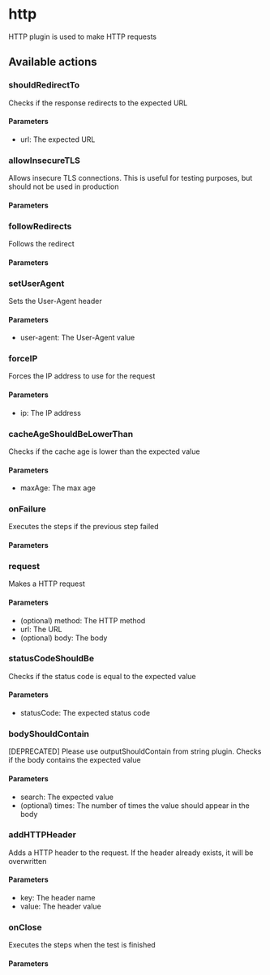 # http
HTTP plugin is used to make HTTP requests
## Available actions
### shouldRedirectTo
Checks if the response redirects to the expected URL
#### Parameters
- url: The expected URL
### allowInsecureTLS
Allows insecure TLS connections. This is useful for testing purposes, but should not be used in production
#### Parameters
### followRedirects
Follows the redirect
#### Parameters
### setUserAgent
Sets the User-Agent header
#### Parameters
- user-agent: The User-Agent value
### forceIP
Forces the IP address to use for the request
#### Parameters
- ip: The IP address
### cacheAgeShouldBeLowerThan
Checks if the cache age is lower than the expected value
#### Parameters
- maxAge: The max age
### onFailure
Executes the steps if the previous step failed
#### Parameters
### request
Makes a HTTP request
#### Parameters
-  (optional) method: The HTTP method
- url: The URL
-  (optional) body: The body
### statusCodeShouldBe
Checks if the status code is equal to the expected value
#### Parameters
- statusCode: The expected status code
### bodyShouldContain
[DEPRECATED] Please use outputShouldContain from string plugin. Checks if the body contains the expected value
#### Parameters
- search: The expected value
-  (optional) times: The number of times the value should appear in the body
### addHTTPHeader
Adds a HTTP header to the request. If the header already exists, it will be overwritten
#### Parameters
- key: The header name
- value: The header value
### onClose
Executes the steps when the test is finished
#### Parameters
